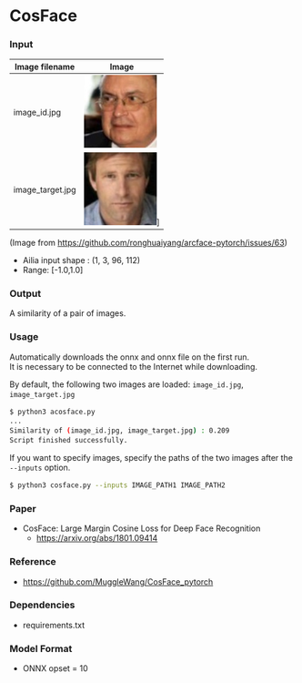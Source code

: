 # CosFace

### Input
| Image filename   | Image                       |
|------------------|-----------------------------|
 | image_id.jpg     | ![Input](image_id.jpg)      |
 | image_target.jpg | ![Input](image_target.jpg)] |
(Image from https://github.com/ronghuaiyang/arcface-pytorch/issues/63)
 - Ailia input shape : (1, 3, 96, 112)
 - Range: [-1.0,1.0]

### Output
 A similarity of a pair of images.

### Usage
Automatically downloads the onnx and onnx file on the first run.  
It is necessary to be connected to the Internet while downloading.

By default, the following two images are loaded: `image_id.jpg`, `image_target.jpg` 
``` bash
$ python3 acosface.py
...
Similarity of (image_id.jpg, image_target.jpg) : 0.209
Script finished successfully.
```

If you want to specify images, specify the paths of the two images after the `--inputs` option.
``` bash
$ python3 cosface.py --inputs IMAGE_PATH1 IMAGE_PATH2
```

### Paper
 - CosFace: Large Margin Cosine Loss for Deep Face Recognition
   - https://arxiv.org/abs/1801.09414

### Reference
 - https://github.com/MuggleWang/CosFace_pytorch

### Dependencies
  - requirements.txt

### Model Format
  - ONNX opset = 10